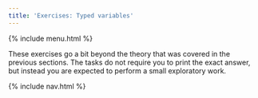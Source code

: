 ```yaml
---
title: 'Exercises: Typed variables'
---
```


{% include menu.html %}

These exercises go a bit beyond the theory that was covered in the previous sections. The tasks do not require you to print the exact answer, but instead you are expected to perform a small exploratory work.

{% include nav.html %}
